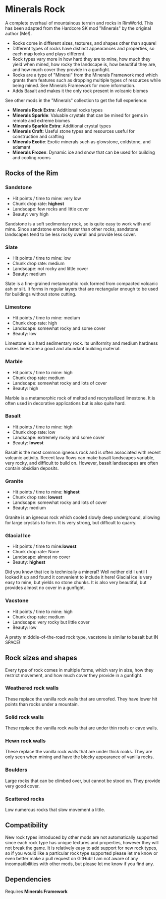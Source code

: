 # Minerals Rock

A complete overhaul of mountainous terrain and rocks in RimWorld.
This has been adapted from the Hardcore SK mod "Minerals" by the original author (Me!).

- Rocks come in different sizes, textures, and shapes other than square!
- Different types of rocks have distinct appearances and properties, so each map looks and plays different.
- Rock types vary more in how hard they are to mine, how much they yield when mined, how rocky the landscape is, how beautiful they are, and how much cover they provide in a gunfight.
- Rocks are a type of "Mineral" from the Minerals Framework mod which grants them features such as dropping multiple types of resources while being mined. See Minerals Framework for more information.
- Adds Basalt and makes it the only rock present in volcanic biomes

See other mods in the "Minerals" collection to get the full experience:

- **Minerals Rock Extra**: Additional rocks types
- **Minerals Sparkle**: Valuable crystals that can be mined for gems in remote and extreme biomes
- **Minerals Sparkle Extra**: Additional crystal types
- **Minerals Craft**: Useful stone types and resources useful for construction and crafting
- **Minerals Exotic**: Exotic minerals such as glowstone, coldstone, and adamant
- **Minerals Frozen**: Dynamic ice and snow that can be used for building and cooling rooms

## Rocks of the Rim

### Sandstone

-   Hit points / time to mine: very low
-   Chunk drop rate: **highest**
-   Landscape: few rocks and little cover
-   Beauty: very high

Sandstone is a soft sedimentary rock, so is quite easy to work with and mine.
Since sandstone erodes faster than other rocks, sandstone landscapes tend to be less rocky overall and provide less cover.

### Slate

-   Hit points / time to mine: low
-   Chunk drop rate: medium
-   Landscape: not rocky and little cover
-   Beauty: medium

Slate is a fine-grained metamorphic rock formed from compacted volcanic ash or silt.
It forms in regular layers that are rectangular enough to be used for buildings without stone cutting.

### Limestone

-   Hit points / time to mine: medium
-   Chunk drop rate: high
-   Landscape: somewhat rocky and some cover
-   Beauty: low

Limestone is a hard sedimentary rock.
Its uniformity and medium hardness makes limestone a good and abundant building material.

### Marble

-   Hit points / time to mine: high
-   Chunk drop rate: medium
-   Landscape: somewhat rocky and lots of cover
-   Beauty: high

Marble is a metamorphic rock of melted and recrystallized limestone.
It is often used in decorative applications but is also quite hard.

### Basalt

-   Hit points / time to mine: high
-   Chunk drop rate: low
-   Landscape: extremely rocky and some cover
-   Beauty: **lowest**

Basalt is the most common igneous rock and is often associated with recent volcanic activity.
Recent lava flows can make basalt landscapes variable, very rocky, and difficult to build on.
However, basalt landascapes are often contain obsidian deposits.

### Granite

-   Hit points / time to mine: **highest**
-   Chunk drop rate: **lowest**
-   Landscape: somewhat rocky and lots of cover
-   Beauty: medium

Granite is an igneous rock which cooled slowly deep underground, allowing for large crystals to form.
It is very strong, but difficult to quarry.

### Glacial Ice

-   Hit points / time to mine:**lowest**
-   Chunk drop rate: None 
-   Landscape: almost no cover
-   Beauty: **highest**

Did you know that ice is technically a mineral?
Well neither did I until I looked it up and found it convenient to include it here!
Glacial ice is very easy to mine, but yields no stone chunks.
It is also very beautiful, but provides almost no cover in a gunfight.

### Vacstone

-   Hit points / time to mine: high
-   Chunk drop rate: medium
-   Landscape: very rocky but little cover
-   Beauty: low

A pretty midddle-of-the-road rock type, vacstone is similar to basalt but IN SPACE!

## Rock sizes and shapes

Every type of rock comes in multiple forms, which vary in size, how they restrict movement, and how much cover they provide in a gunfight.

### Weathered rock walls

These replace the vanilla rock walls that are unroofed.
They have lower hit points than rocks under a mountain.

### Solid rock walls

These replace the vanilla rock walls that are under thin roofs or cave walls.

### Hewn rock walls

These replace the vanilla rock walls that are under thick rooks.
They are only seen when mining and have the blocky appearance of vanilla rocks.

### Boulders

Large rocks that can be climbed over, but cannot be stood on.
They provide very good cover.

### Scattered rocks

Low numerous rocks that slow movement a little.


## Compatibility

New rock types introduced by other mods are not automatically supported since each rock type has unique textures and properties, however they will not break the game.
It is relatively easy to add support for new rock types, so if you would like a particular rock type supported please let me know or even better make a pull request on GitHub!
I am not aware of any incompatibilities with other mods, but please let me know if you find any.

## Dependencies

Requires **Minerals Framework**

